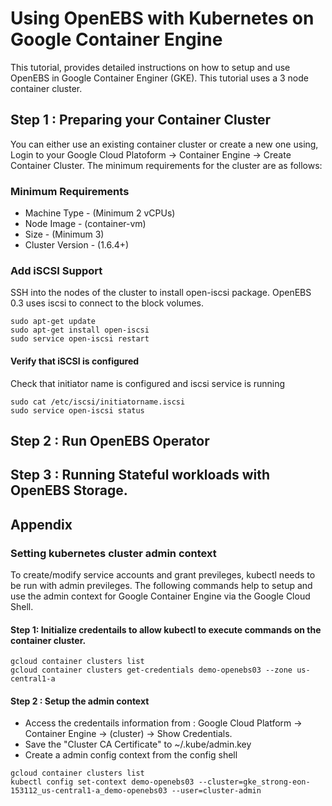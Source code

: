 # Using OpenEBS with Kubernetes on Google Container Engine

This tutorial, provides detailed instructions on how to setup and use OpenEBS in Google Container Enginer (GKE). This tutorial uses a 3 node container cluster. 

## Step 1 : Preparing your Container Cluster 

You can either use an existing container cluster or create a new one using, Login to your Google Cloud Platoform -> Container Engine -> Create Container Cluster. The minimum requirements for the cluster are as follows:

### Minimum Requirements
- Machine Type - (Minimum 2 vCPUs)
- Node Image - (container-vm)
- Size - (Minimum 3)
- Cluster Version - (1.6.4+)

### Add iSCSI Support

SSH into the nodes of the cluster to install open-iscsi package. OpenEBS 0.3 uses iscsi to connect to the block volumes. 

```
sudo apt-get update
sudo apt-get install open-iscsi
sudo service open-iscsi restart
```

#### Verify that iSCSI is configured

Check that initiator name is configured and iscsi service is running
```
sudo cat /etc/iscsi/initiatorname.iscsi
sudo service open-iscsi status
```

## Step 2 : Run OpenEBS Operator

## Step 3 : Running Stateful workloads with OpenEBS Storage. 


## Appendix

### Setting kubernetes cluster admin context

To create/modify service accounts and grant previleges, kubectl needs to be run with admin previleges. The following commands help to setup and use the admin context for Google Container Engine via the Google Cloud Shell. 

#### Step 1: Initialize credentails to allow kubectl to execute commands on the container cluster. 
```
gcloud container clusters list
gcloud container clusters get-credentials demo-openebs03 --zone us-central1-a
```

#### Step 2 : Setup the admin context

- Access the credentails information from : Google Cloud Platform -> Container Engine -> (cluster) -> Show Credentials. 
- Save the "Cluster CA Certificate" to ~/.kube/admin.key
- Create a admin config context from the config shell
```
gcloud container clusters list
kubectl config set-context demo-openebs03 --cluster=gke_strong-eon-153112_us-central1-a_demo-openebs03 --user=cluster-admin
```







